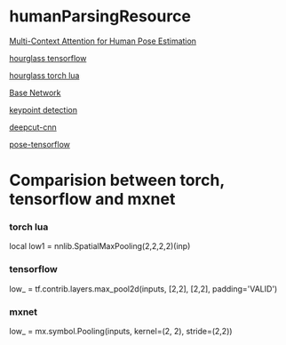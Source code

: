 # humanParsingResource

[Multi-Context Attention for Human Pose Estimation](https://github.com/bearpaw/pose-attention)

[hourglass tensorflow](https://github.com/wbenbihi/hourglasstensorlfow)

[hourglass torch lua](https://github.com/anewell/pose-hg-train)

[Base Network](https://github.com/kuangliu/pytorch-cifar)

[keypoint detection](https://github.com/ox-vgg/keypoint_detection)

[deepcut-cnn](https://github.com/eldar/deepcut-cnn)

[pose-tensorflow](https://github.com/eldar/pose-tensorflow)

# Comparision between torch, tensorflow and mxnet

### torch lua

local low1 = nnlib.SpatialMaxPooling(2,2,2,2)(inp)

### tensorflow

low_ = tf.contrib.layers.max_pool2d(inputs, [2,2], [2,2], padding='VALID')

### mxnet 

low_ = mx.symbol.Pooling(inputs, kernel=(2, 2), stride=(2,2))
